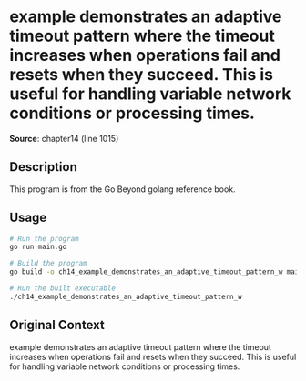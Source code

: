 # example demonstrates an adaptive timeout pattern where the timeout increases when operations fail and resets when they succeed. This is useful for handling variable network conditions or processing times.

**Source**: chapter14 (line 1015)

## Description

This program is from the Go Beyond golang reference book.

## Usage

```bash
# Run the program
go run main.go

# Build the program
go build -o ch14_example_demonstrates_an_adaptive_timeout_pattern_w main.go

# Run the built executable
./ch14_example_demonstrates_an_adaptive_timeout_pattern_w
```

## Original Context

example demonstrates an adaptive timeout pattern where the timeout increases when operations fail and resets when they succeed. This is useful for handling variable network conditions or processing times.
